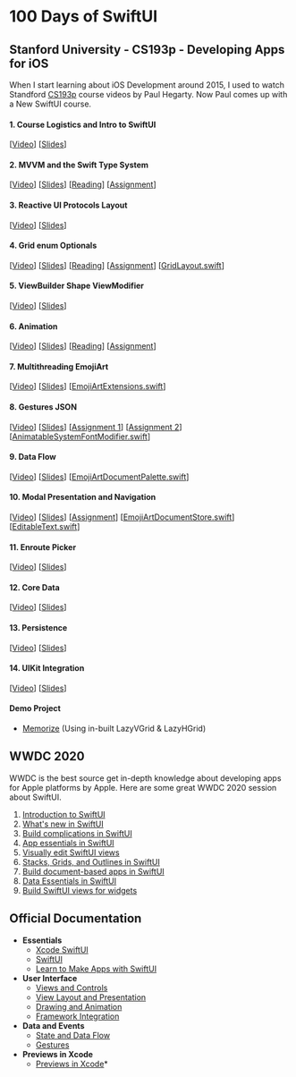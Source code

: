 # 100 Days of SwiftUI

## Stanford University - CS193p - Developing Apps for iOS
When I start learning about iOS Development around 2015, I used to watch Standford [CS193p](https://cs193p.sites.stanford.edu/) course videos by Paul Hegarty. Now Paul comes up with a New SwiftUI course.

#### 1. Course Logistics and Intro to SwiftUI
[[Video](https://youtu.be/jbtqIBpUG7g)] [[Slides](/CS193p/Slides/l1.pdf)]

#### 2. MVVM and the Swift Type System
[[Video](https://youtu.be/4GjXq2Sr55Q)] [[Slides](/CS193p/Slides/l2.pdf)] [[Reading](/CS193p/Reading/r1.pdf)] [[Assignment](/CS193p/Assignment/a1.pdf)]

#### 3. Reactive UI Protocols Layout
[[Video](https://youtu.be/SIYdYpPXil4)] [[Slides](/CS193p/Slides/l3.pdf)]

#### 4. Grid enum Optionals
[[Video](https://youtu.be/eHEeWzFP6O4)] [[Slides](/CS193p/Slides/l4.pdf)] [[Reading](/CS193p/Reading/r2.pdf)] [[Assignment](/CS193p/Assignment/a2.pdf)] [[GridLayout.swift](/CS193p/Others/GridLayout.swift.zip?raw=true)]

#### 5. ViewBuilder Shape ViewModifier
[[Video](https://youtu.be/oDKDGCRdSHc)] [[Slides](/CS193p/Slides/l5.pdf)]

#### 6. Animation
[[Video](https://youtu.be/3krC2c56ceQ)] [[Slides](/CS193p/Slides/l6.pdf)] [[Reading](/CS193p/Reading/r3.pdf)] [[Assignment](/CS193p/Assignment/a3.pdf)]

#### 7. Multithreading EmojiArt
[[Video](https://youtu.be/tmx-OwkBWxA)] [[Slides](/CS193p/Slides/l7.pdf)] [[EmojiArtExtensions.swift](/CS193p/Others/EmojiArtExtensions.swift.zip)]

#### 8. Gestures JSON
[[Video](https://youtu.be/v=mz-rNLWJ0bk)] [[Slides](/CS193p/Slides/l8.pdf)] [[Assignment 1](/CS193p/Assignment/a4.pdf)] [[Assignment 2](/CS193p/Assignment/a5.pdf)] [[AnimatableSystemFontModifier.swift](/CS193p/Others/AnimatableSystemFontModifier.swift.zip)]

#### 9. Data Flow
[[Video](https://youtu.be/0i152oA3T3s)] [[Slides](/CS193p/Slides/l9.pdf)] [[EmojiArtDocumentPalette.swift](/CS193p/Others/EmojiArtDocumentPalette.swift.zip)]

#### 10. Modal Presentation and Navigation
[[Video](https://youtu.be/CKexGQuIO7E)] [[Slides](/CS193p/Slides/l10.pdf)] [[Assignment](/CS193p/Assignment/a6.pdf)] [[EmojiArtDocumentStore.swift](/CS193p/Others/EmojiArtDocumentStore.swift.zip)] [[EditableText.swift](/CS193p/Others/EditableText.swift.zip)]

#### 11. Enroute Picker
[[Video](https://youtu.be/fCfC6m7XUew)] [[Slides](/CS193p/Slides/l11.pdf)]

#### 12. Core Data
[[Video](https://youtu.be/yOhyOpXvaec)] [[Slides](/CS193p/Slides/l12.pdf)]

#### 13. Persistence
[[Video](https://youtu.be/fTNPRhGGP-0)] [[Slides](/CS193p/Slides/l13.pdf)]

#### 14. UIKit Integration
[[Video](https://youtu.be/GRX5Dha_Clw)] [[Slides](/CS193p/Slides/l14.pdf)]

#### Demo Project
- [Memorize](CS193p/Demo1-Memorize) (Using in-built LazyVGrid & LazyHGrid)

## WWDC 2020
WWDC is the best source get in-depth knowledge about developing apps for Apple platforms by Apple. Here are some great WWDC 2020 session about SwiftUI.
1. [Introduction to SwiftUI](https://developer.apple.com/wwdc20/10119)
2. [What's new in SwiftUI](https://developer.apple.com/wwdc20/10041)
3. [Build complications in SwiftUI](https://developer.apple.com/wwdc20/10048)
4. [App essentials in SwiftUI](https://developer.apple.com/wwdc20/10037)
5. [Visually edit SwiftUI views](https://developer.apple.com/wwdc20/10185)
6. [Stacks, Grids, and Outlines in SwiftUI](https://developer.apple.com/wwdc20/10031)
7. [Build document-based apps in SwiftUI](https://developer.apple.com/wwdc20/10039)
8. [Data Essentials in SwiftUI](https://developer.apple.com/wwdc20/10040)
9. [Build SwiftUI views for widgets](https://developer.apple.com/wwdc20/10033)

## Official Documentation
* **Essentials**
    * [Xcode SwiftUI](https://developer.apple.com/xcode/swiftui/)
    * [SwiftUI](https://developer.apple.com/documentation/swiftui)
    * [Learn to Make Apps with SwiftUI](https://developer.apple.com/tutorials/swiftui/tutorials)
* **User Interface**
    * [Views and Controls](https://developer.apple.com/documentation/swiftui/views_and_controls)
    * [View Layout and Presentation](https://developer.apple.com/documentation/swiftui/view_layout_and_presentation)
    * [Drawing and Animation](https://developer.apple.com/documentation/swiftui/drawing_and_animation)
    * [Framework Integration](https://developer.apple.com/documentation/swiftui/framework_integration)
* **Data and Events**
    * [State and Data Flow](https://developer.apple.com/documentation/swiftui/state_and_data_flow)
    * [Gestures](https://developer.apple.com/documentation/swiftui/gestures)
* **Previews in Xcode**
    * [Previews in Xcode](https://developer.apple.com/documentation/swiftui/previews)*
